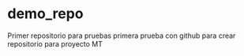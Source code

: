 # demo_repo
Primer repositorio para pruebas
primera prueba con github para crear repositorio para proyecto MT

